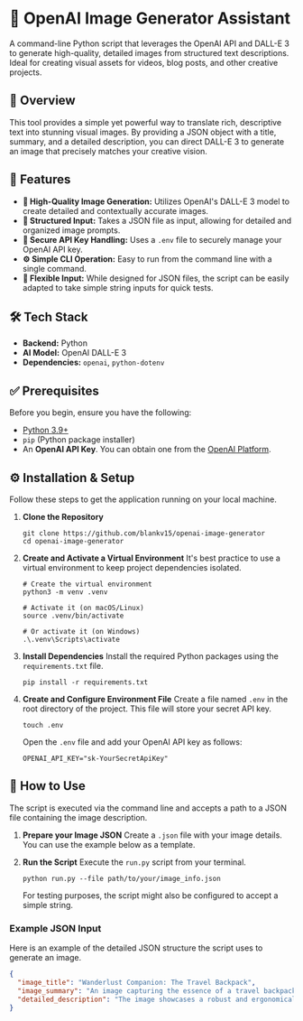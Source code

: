 # 🤖 OpenAI Image Generator Assistant

A command-line Python script that leverages the OpenAI API and DALL-E 3 to generate high-quality, detailed images from structured text descriptions. Ideal for creating visual assets for videos, blog posts, and other creative projects.

## 🚀 Overview

This tool provides a simple yet powerful way to translate rich, descriptive text into stunning visual images. By providing a JSON object with a title, summary, and a detailed description, you can direct DALL-E 3 to generate an image that precisely matches your creative vision.

## 🌟 Features

* **🎨 High-Quality Image Generation:** Utilizes OpenAI's DALL-E 3 model to create detailed and contextually accurate images.
* **📝 Structured Input:** Takes a JSON file as input, allowing for detailed and organized image prompts.
* **🔐 Secure API Key Handling:** Uses a `.env` file to securely manage your OpenAI API key.
* **⚙️ Simple CLI Operation:** Easy to run from the command line with a single command.
* **📁 Flexible Input:** While designed for JSON files, the script can be easily adapted to take simple string inputs for quick tests.

## 🛠️ Tech Stack

* **Backend:** Python
* **AI Model:** OpenAI DALL-E 3
* **Dependencies:** `openai`, `python-dotenv`

## ✅ Prerequisites

Before you begin, ensure you have the following:

* [Python 3.9+](https://www.python.org/downloads/)
* `pip` (Python package installer)
* An **OpenAI API Key**. You can obtain one from the [OpenAI Platform](https://platform.openai.com/api-keys).

## ⚙️ Installation & Setup

Follow these steps to get the application running on your local machine.

1.  **Clone the Repository**
    ```
    git clone https://github.com/blankv15/openai-image-generator
    cd openai-image-generator
    ```

2.  **Create and Activate a Virtual Environment**
    It's best practice to use a virtual environment to keep project dependencies isolated.
    ```
    # Create the virtual environment
    python3 -m venv .venv
    
    # Activate it (on macOS/Linux)
    source .venv/bin/activate
    
    # Or activate it (on Windows)
    .\.venv\Scripts\activate
    ```

3.  **Install Dependencies**
    Install the required Python packages using the `requirements.txt` file.
    ```
    pip install -r requirements.txt
    ```

4.  **Create and Configure Environment File**
    Create a file named `.env` in the root directory of the project. This file will store your secret API key.
    ```
    touch .env
    ```
    Open the `.env` file and add your OpenAI API key as follows:
    ```
    OPENAI_API_KEY="sk-YourSecretApiKey"
    ```

## 📖 How to Use

The script is executed via the command line and accepts a path to a JSON file containing the image description.

1.  **Prepare your Image JSON**
    Create a `.json` file with your image details. You can use the example below as a template.

2.  **Run the Script**
    Execute the `run.py` script from your terminal.
    ```
    python run.py --file path/to/your/image_info.json
    ```
    For testing purposes, the script might also be configured to accept a simple string.

### Example JSON Input

Here is an example of the detailed JSON structure the script uses to generate an image.

```json
{
  "image_title": "Wanderlust Companion: The Travel Backpack",
  "image_summary": "An image capturing the essence of a travel backpack ready for a new adventure, meticulously packed and placed at the beginning of a well-trodden dirt path in a dense, green forest. The backpack stands upright, implying the eager anticipation of the journey ahead, surrounded by nature's serenity and the promise of discovery.",
  "detailed_description": "The image showcases a robust and ergonomically designed travel backpack, standing upright on a slightly dusty, sun-speckled dirt path that slices through a verdant forest. The backpack..."
}